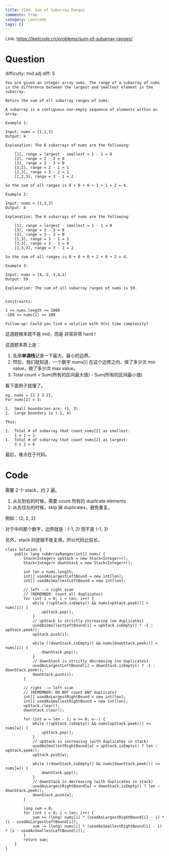 ```yaml
---
title: 2104. Sum of Subarray Ranges
comments: true
category: Leetcode
tags: []
---
```


Link: https://leetcode.cn/problems/sum-of-subarray-ranges/

# Question

difficulty: mid
adj diff: 5

    You are given an integer array nums. The range of a subarray of nums is the difference between the largest and smallest element in the subarray.

    Return the sum of all subarray ranges of nums.

    A subarray is a contiguous non-empty sequence of elements within an array.

    Example 1:

    Input: nums = [1,2,3]
    Output: 4

    Explanation: The 6 subarrays of nums are the following:

        [1], range = largest - smallest = 1 - 1 = 0
        [2], range = 2 - 2 = 0
        [3], range = 3 - 3 = 0
        [1,2], range = 2 - 1 = 1
        [2,3], range = 3 - 2 = 1
        [1,2,3], range = 3 - 1 = 2

    So the sum of all ranges is 0 + 0 + 0 + 1 + 1 + 2 = 4.

    Example 2:

    Input: nums = [1,3,3]
    Output: 4

    Explanation: The 6 subarrays of nums are the following:

        [1], range = largest - smallest = 1 - 1 = 0
        [3], range = 3 - 3 = 0
        [3], range = 3 - 3 = 0
        [1,3], range = 3 - 1 = 2
        [3,3], range = 3 - 3 = 0
        [1,3,3], range = 3 - 1 = 2

    So the sum of all ranges is 0 + 0 + 0 + 2 + 0 + 2 = 4.

    Example 3:

    Input: nums = [4,-2,-3,4,1]
    Output: 59

    Explanation: The sum of all subarray ranges of nums is 59.
     

    Constraints:

    1 <= nums.length <= 1000
    -109 <= nums[i] <= 109
     
    Follow-up: Could you find a solution with O(n) time complexity?

这道题根本就不是 mid，而是 非常非常 hard！

这道题本质上是：

1. 先用**单调栈**记录一下最大，最小的边界。
1. 然后，我们就知道，一个数字 nums[i] 在这个边界之内，做了多少次 min value，做了多少次 max value。
1. Total count = Sum(所有的区间最大值) - Sum(所有的区间最小值)

看下面例子就懂了。

    eg. nums = {1 2 3 2},
    For nums[2] = 3:

    1.  Small boundaries are: (1, 3)
    1.  Large boundary is (-1, 4)

    Thus:

    1.  Total # of subarray that count nums[2] as smallest:
        1 x 1 = 1
    1.  Total # of subarray that count nums[2] as largest:
        3 x 2 = 6

最后，难点在于代码。

# Code

需要 2 个 stack，扫 2 遍。

1. 从左到右的时候，需要 count 所有的 duplicate elements
1. 从右往左的时候，skip 掉 duplicates，避免重复。

例如：{2, 2, 2}

对于中间那个数字，边界就是：(-1, 2) 而不是 (-1, 3)

另外，stack 的逻辑不能复用，所以代码比较长。

```
class Solution {
    public long subArrayRanges(int[] nums) {
        Stack<Integer> upStack = new Stack<Integer>();
        Stack<Integer> downStack = new Stack<Integer>();

        int len = nums.length;
        int[] usedAsLargestLeftBound = new int[len];
        int[] usedAsSmallestLeftBound = new int[len];

        // left --> right scan
        // (REMEMBER: count all duplicates)
        for (int i = 0; i < len; i++) {
            while (!upStack.isEmpty() && nums[upStack.peek()] > nums[i]) {
                upStack.pop();
            }
            // upStack is strictly increasing (no duplicates)
            usedAsSmallestLeftBound[i] = upStack.isEmpty() ? -1 : upStack.peek();
            upStack.push(i);

            while (!downStack.isEmpty() && nums[downStack.peek()] < nums[i]) {
                downStack.pop();
            }
            // downStack is strictly decreasing (no duplicates)
            usedAsLargestLeftBound[i] = downStack.isEmpty() ? -1 : downStack.peek();
            downStack.push(i);
        }

        // right --> left scan
        // (REMEMBER: DO NOT count ANY duplicate)
        int[] usedAsLargestRightBound = new int[len];
        int[] usedAsSmallestRightBound = new int[len];
        upStack.clear();
        downStack.clear();

        for (int w = len - 1; w >= 0; w--) {
            while (!upStack.isEmpty() && nums[upStack.peek()] >= nums[w]) {
                upStack.pop();
            }
            // upStack is increasing (with duplicates in stack)
            usedAsSmallestRightBound[w] = upStack.isEmpty() ? len : upStack.peek();
            upStack.push(w);

            while (!downStack.isEmpty() && nums[downStack.peek()] <= nums[w]) {
                downStack.pop();
            }
            // downStack is decreasing (with duplicates in stack)
            usedAsLargestRightBound[w] = downStack.isEmpty() ? len : downStack.peek();
            downStack.push(w);
        }

        long sum = 0;
        for (int i = 0; i < len; i++) {
            sum += (long) nums[i] * (usedAsLargestRightBound[i] - i) * (i - usedAsLargestLeftBound[i]);
            sum -= (long) nums[i] * (usedAsSmallestRightBound[i] - i) * (i - usedAsSmallestLeftBound[i]);
        }
        return sum;
    }
}
```
